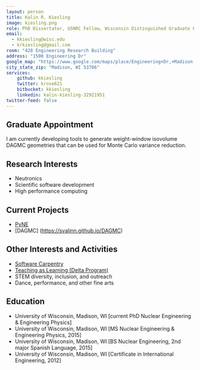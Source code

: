 ```yaml
---
layout: person
title: Kalin R. Kiesling
image: kiesling.png
role: PhD Dissertator, USNRC Fellow, Wisconsin Distinguished Graduate Fellow
email: 
  - kkiesling@wisc.edu
  - krkiesling@gmail.com
room: "428 Engineering Research Building"
address: "1500 Engineering Dr"
google_map: "https://www.google.com/maps/place/Engineering+Dr,+Madison,+WI+53706/@43.0722638,-89.4132024,17z/data=!4m5!3m4!1s0x8807acc6ec542427:0x8e97163cfd1719a0!8m2!3d43.0722638!4d-89.4110137"
city_state_zip: "Madison, WI 53706"
services:
    github: kkiesling
    twitter: krose621
    bitbucket: kkiesling
    linkedin: kalin-kiesling-32921951
twitter-feed: false
---
```


## Graduate Appointment

I am currently developing tools to generate weight-window isovolume DAGMC
geometries that can be used for Monte Carlo variance reduction.


## Research Interests

 * Neutronics
 * Scientific software development
 *  High performance computing

## Current Projects

 * [PyNE](https://pyne.io)
 * [DAGMC] (https://svalinn.github.io/DAGMC)
 
## Other Interests and Activities

 * [Software Carpentry](https://software-carpentry.org/)
 * [Teaching as Learning (Delta Program)](https://delta.wisc.edu/)
 * STEM diversity, inclusion, and outreach
 * Dance, performance, and other fine arts

## Education

 * University of Wisconsin, Madison, WI [current PhD Nuclear Engineering & Engineering Physics]
 * University of Wisconsin, Madison, WI [MS Nuclear Engineering & Engineering Physics, 2015]
 * University of Wisconsin, Madison, WI [BS Nuclear Engineering, 2nd major Spanish Language, 2015]
 * University of Wisconsin, Madison, WI [Certificate in International Engineering, 2012]
